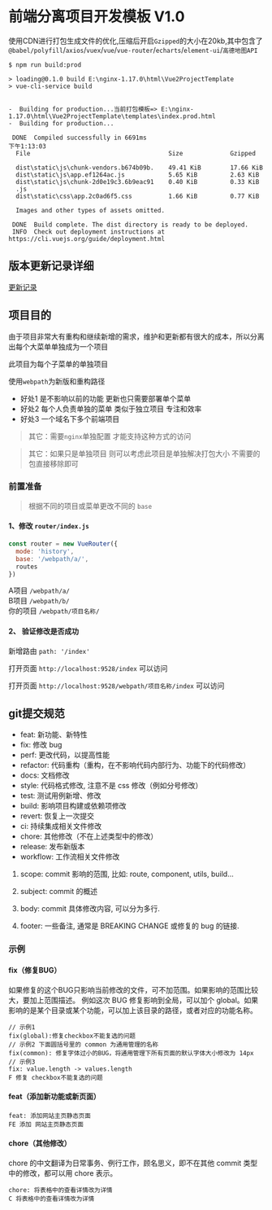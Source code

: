 # 前端分离项目开发模板 V1.0

使用CDN进行打包生成文件的优化,压缩后开启`Gzipped`的大小在20kb,其中包含了`@babel/polyfill`/`axios`/`vuex`/`vue`/`vue-router`/`echarts`/`element-ui`/`高德地图API`

```
$ npm run build:prod

> loading@0.1.0 build E:\nginx-1.17.0\html\Vue2ProjectTemplate
> vue-cli-service build


-  Building for production...当前打包模板=> E:\nginx-1.17.0\html\Vue2ProjectTemplate\templates\index.prod.html
-  Building for production...

 DONE  Compiled successfully in 6691ms                                                                 下午1:13:03
  File                                      Size             Gzipped  

  dist\static\js\chunk-vendors.b674b09b.    49.41 KiB        17.66 KiB
  dist\static\js\app.ef1264ac.js            5.65 KiB         2.63 KiB
  dist\static\js\chunk-2d0e19c3.6b9eac91    0.40 KiB         0.33 KiB
  .js
  dist\static\css\app.2c0ad6f5.css          1.66 KiB         0.77 KiB

  Images and other types of assets omitted.

 DONE  Build complete. The dist directory is ready to be deployed.
 INFO  Check out deployment instructions at https://cli.vuejs.org/guide/deployment.html

```

## 版本更新记录详细

[更新记录](./VSERSION.md)

## 项目目的

由于项目非常大有重构和继续新增的需求，维护和更新都有很大的成本，所以分离出每个大菜单单独成为一个项目

此项目为每个子菜单的单独项目

使用`webpath`为新版和重构路径

- 好处1 是不影响以前的功能 更新也只需要部署单个菜单
- 好处2 每个人负责单独的菜单 类似于独立项目 专注和效率
- 好处3 一个域名下多个前端项目

> 其它：需要`nginx`单独配置 才能支持这种方式的访问

> 其它：如果只是单独项目 则可以考虑此项目是单独解决打包大小 不需要的包直接移除即可

### 前置准备

> 根据不同的项目或菜单更改不同的 `base`

#### 1、修改 `router/index.js`

``` javascript
const router = new VueRouter({
  mode: 'history',
  base: '/webpath/a/',
  routes
})
```

A项目            `/webpath/a/`   
B项目            `/webpath/b/`  
你的项目         `/webpath/项目名称/`


#### 2、 验证修改是否成功

新增路由 `path: '/index'` 

打开页面 `http://localhost:9528/index` 可以访问

打开页面 `http://localhost:9528/webpath/项目名称/index` 可以访问

## git提交规范

- feat: 新功能、新特性
- fix: 修改 bug
- perf: 更改代码，以提高性能
- refactor: 代码重构（重构，在不影响代码内部行为、功能下的代码修改）
- docs: 文档修改
- style: 代码格式修改, 注意不是 css 修改（例如分号修改）
- test: 测试用例新增、修改
- build: 影响项目构建或依赖项修改
- revert: 恢复上一次提交
- ci: 持续集成相关文件修改
- chore: 其他修改（不在上述类型中的修改）
- release: 发布新版本
- workflow: 工作流相关文件修改


1. scope: commit 影响的范围, 比如: route, component, utils, build...

2. subject: commit 的概述

3. body: commit 具体修改内容, 可以分为多行.

4. footer: 一些备注, 通常是 BREAKING CHANGE 或修复的 bug 的链接.


### 示例

#### fix（修复BUG）
如果修复的这个BUG只影响当前修改的文件，可不加范围。如果影响的范围比较大，要加上范围描述。
例如这次 BUG 修复影响到全局，可以加个 global。如果影响的是某个目录或某个功能，可以加上该目录的路径，或者对应的功能名称。

```
// 示例1
fix(global):修复checkbox不能复选的问题
// 示例2 下面圆括号里的 common 为通用管理的名称
fix(common): 修复字体过小的BUG，将通用管理下所有页面的默认字体大小修改为 14px
// 示例3
fix: value.length -> values.length
F 修复 checkbox不能复选的问题
```

#### feat（添加新功能或新页面）

```
feat: 添加网站主页静态页面
FE 添加 网站主页静态页面
```

#### chore（其他修改）
chore 的中文翻译为日常事务、例行工作，顾名思义，即不在其他 commit 类型中的修改，都可以用 chore 表示。
```
chore: 将表格中的查看详情改为详情
C 将表格中的查看详情改为详情
```